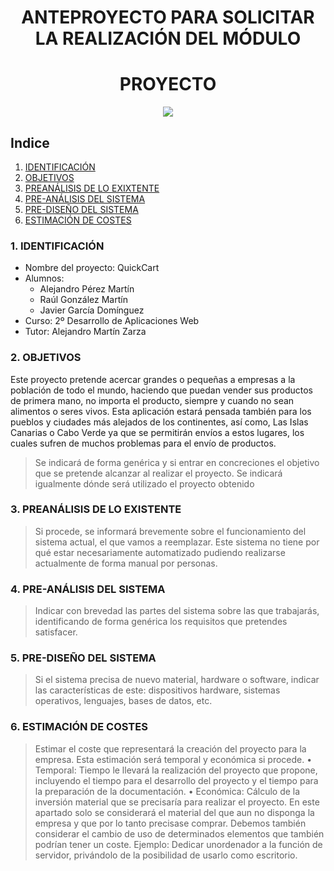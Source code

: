 <div align="center">

# ANTEPROYECTO PARA SOLICITAR LA REALIZACIÓN DEL MÓDULO
# PROYECTO

</div>

<div align="center">
<img src="../img/imagen-descriptiva-si-existe.png" />
</div>


## Indice

1. [IDENTIFICACIÓN](#id1)
2. [OBJETIVOS](#id2)
3. [PREANÁLISIS DE LO EXIXTENTE](#id3)
4. [PRE-ANÁLISIS DEL SISTEMA](#id4)
5. [PRE-DISEÑO DEL SISTEMA](#id5)
6. [ESTIMACIÓN DE COSTES](#id6)



### 1. IDENTIFICACIÓN <a name="id1"></a>


+ Nombre del proyecto: QuickCart
+ Alumnos:
  - Alejandro Pérez Martín
  - Raúl González Martín
  - Javier García Domínguez
+ Curso: 2º Desarrollo de Aplicaciones Web
+ Tutor: Alejandro Martín Zarza

### 2. OBJETIVOS <a name="id2"></a>
Este proyecto pretende acercar grandes o pequeñas a empresas a la población de todo el mundo, haciendo que puedan vender sus productos de primera mano, no importa el producto,
siempre y cuando no sean alimentos o seres vivos. Esta aplicación estará pensada también para los pueblos y ciudades más alejados de los continentes, así como, Las Islas Canarias o Cabo Verde ya que se permitirán
envíos a estos lugares, los cuales sufren de muchos problemas para el envío de productos.
>Se indicará de forma genérica y si entrar en concreciones el objetivo que se pretende alcanzar al realizar el proyecto. Se indicará igualmente dónde será utilizado el proyecto obtenido
>
### 3. PREANÁLISIS DE LO EXISTENTE <a name="id3"></a>


>Si procede, se informará brevemente sobre el funcionamiento del sistema actual, el que vamos a reemplazar. Este sistema no tiene por qué estar necesariamente automatizado pudiendo realizarse actualmente de forma manual por personas. 

### 4. PRE-ANÁLISIS DEL SISTEMA <a name="id4"></a>

>Indicar con brevedad las partes del sistema sobre las que trabajarás, identificando de forma genérica los requisitos que pretendes satisfacer. 


### 5. PRE-DISEÑO DEL SISTEMA <a name="id5"></a>

>Si el sistema precisa de nuevo material, hardware o software, indicar las características de este: dispositivos hardware, sistemas operativos, lenguajes, bases de datos, etc.

### 6. ESTIMACIÓN DE COSTES <a name="id6"></a>

>Estimar el coste que representará la creación del proyecto para la empresa. Esta estimación será temporal y económica si procede.
>    • Temporal: Tiempo le llevará la realización del proyecto que propone, incluyendo el tiempo para el desarrollo del proyecto y el tiempo para la preparación de la documentación. 
>    • Económica: Cálculo de la inversión material que se precisaría para realizar el proyecto. En este apartado solo se considerará el material del que aun no disponga la empresa y que por lo tanto precisase comprar. Debemos también considerar el cambio de uso de determinados elementos que también podrían tener un coste. Ejemplo: Dedicar unordenador a la función de servidor, privándolo de la posibilidad de usarlo como escritorio. 
